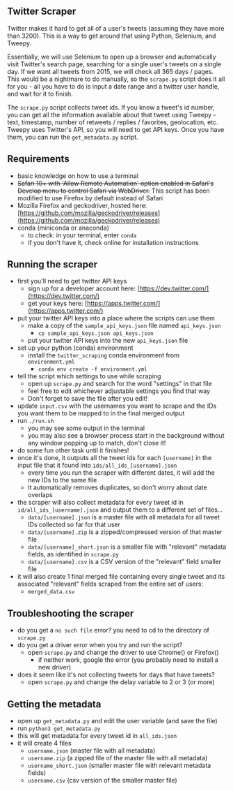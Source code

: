 ## Twitter Scraper

Twitter makes it hard to get all of a user's tweets (assuming they have more than 3200). This is a way to get around that using Python, Selenium, and Tweepy.

Essentially, we will use Selenium to open up a browser and automatically visit Twitter's search page, searching for a single user's tweets on a single day. If we want all tweets from 2015, we will check all 365 days / pages. This would be a nightmare to do manually, so the `scrape.py` script does it all for you - all you have to do is input a date range and a twitter user handle, and wait for it to finish.

The `scrape.py` script collects tweet ids. If you know a tweet's id number, you can get all the information available about that tweet using Tweepy - text, timestamp, number of retweets / replies / favorites, geolocation, etc. Tweepy uses Twitter's API, so you will need to get API keys. Once you have them, you can run the `get_metadata.py` script.

## Requirements

- basic knowledge on how to use a terminal
- ~~Safari 10+ with 'Allow Remote Automation' option enabled in Safari's Develop menu to control Safari via WebDriver.~~ This script has been modified to use Firefox by default instead of Safari
- Mozilla Firefox and geckodriver, hosted here: [https://github.com/mozilla/geckodriver/releases](https://github.com/mozilla/geckodriver/releases)
- conda (miniconda or anaconda)
  - to check: in your terminal, enter `conda`
  - if you don't have it, check online for installation instructions

## Running the scraper

- first you'll need to get twitter API keys
  - sign up for a developer account here: [https://dev.twitter.com/](https://dev.twitter.com/)
  - get your keys here: [https://apps.twitter.com/](https://apps.twitter.com/)
- put your twitter API keys into a place where the scripts can use them
  - make a copy of the `sample_api_keys.json` file named `api_keys.json`
    - `cp sample_api_keys.json api_keys.json`
  - put your twitter API keys into the new `api_keys.json` file
- set up your python (conda) environment
  - install the `twitter_scraping` conda environment from `environment.yml`
    - `conda env create -f environment.yml`
- tell the script which settings to use while scraping
  - open up `scrape.py` and search for the word "settings" in that file
  - feel free to edit whichever adjustable settings you find that way
  - Don't forget to save the file after you edit!
- update `input.csv` with the usernames you want to scrape and the IDs you want them to be mapped to in the final merged output
- run `./run.sh`
  - you may see some output in the terminal
  - you may also see a browser process start in the background without any window popping up to match, don't close it!
- do some fun other task until it finishes!
- once it's done, it outputs all the tweet ids for each `[username]` in the input file that it found into `ids/all_ids_[username].json`
  - every time you run the scraper with different dates, it will add the new IDs to the same file
  - It automatically removes duplicates, so don't worry about date overlaps
- the scraper will also collect metadata for every tweet id in `id/all_ids_[username].json` and output them to a different set of files...
  - `data/[username].json` is a master file with all metadata for all tweet IDs collected so far for that user
  - `data/[username].zip` is a zipped/compressed version of that master file
  - `data/[username]_short.json` is a smaller file with "relevant" metadata fields, as identified in `scrape.py`
  - `data/[username].csv` is a CSV version of the "relevant" field smaller file
- it will also create 1 final merged file containing every single tweet and its associated "relevant" fields scraped from the entire set of users:
  - `merged_data.csv`

## Troubleshooting the scraper

- do you get a `no such file` error? you need to cd to the directory of `scrape.py`
- do you get a driver error when you try and run the script?
  - open `scrape.py` and change the driver to use Chrome() or Firefox()
    - if neither work, google the error (you probably need to install a new driver)
- does it seem like it's not collecting tweets for days that have tweets?
  - open `scrape.py` and change the delay variable to 2 or 3 (or more)

## Getting the metadata

- open up `get_metadata.py` and edit the user variable (and save the file)
- run `python3 get_metadata.py`
- this will get metadata for every tweet id in `all_ids.json`
- it will create 4 files
  - `username.json` (master file with all metadata)
  - `username.zip` (a zipped file of the master file with all metadata)
  - `username_short.json` (smaller master file with relevant metadata fields)
  - `username.csv` (csv version of the smaller master file)
